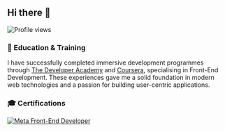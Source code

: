 ## Hi there 👋

![Profile views](https://komarev.com/ghpvc/?username=Dux-ping&color=brightgreen)

### 🚀 Education & Training

I have successfully completed immersive development programmes through [The Developer Academy](https://www.thedeveloperacademy.com) and [Coursera](https://www.coursera.org), specialising in Front-End Development. These experiences gave me a solid foundation in modern web technologies and a passion for building user-centric applications.

### 🎓 Certifications

[![Meta Front-End Developer](https://img.shields.io/badge/Meta%20Front-End%20Developer-Coursera-blue)](https://coursera.org/share/d48ccef723c79b187b0241b1ece7bd22)












<!--
**Dux-ping/Dux-ping** is a ✨ _special_ ✨ repository because its `README.md` (this file) appears on your GitHub profile.




Here are some ideas to get you started:

- 🔭 I’m currently working on ...
- 🌱 I’m currently learning ...
- 👯 I’m looking to collaborate on ...
- 🤔 I’m looking for help with ...
- 💬 Ask me about ...
- 📫 How to reach me: ...
- 😄 Pronouns: ...
- ⚡ Fun fact: ...
-->
